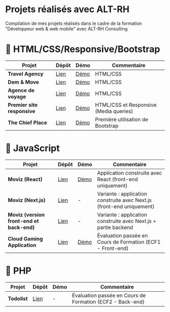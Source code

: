 # Projets réalisés avec ALT-RH

Compilation de mes projets réalisés dans le cadre de la formation "Développeur web &amp; web mobile" avec ALT-RH Consulting

# 🎈 HTML/CSS/Responsive/Bootstrap

| Projet                      | Dépôt                                                                         | Démo                                                                | Commentaire                            |
| --------------------------- | ----------------------------------------------------------------------------- | ------------------------------------------------------------------- | -------------------------------------- |
| **Travel Agency**           | [Lien](https://github.com/KevinLy1/dwwm-projets/tree/main/01-travel-agency)   | [Démo](https://kevinly1.github.io/dwwm-projets/01-travel-agency/)   | HTML/CSS                               |
| **Dem & Move**              | [Lien](https://github.com/KevinLy1/dwwm-projets/tree/main/02-dem-move)        | [Démo](https://kevinly1.github.io/dwwm-projets/02-dem-move/)        | HTML/CSS                               |
| **Agence de voyage**        | [Lien](https://github.com/KevinLy1/dwwm-projets/tree/main/03-agence-voyage)   | [Démo](https://kevinly1.github.io/dwwm-projets/03-agence-voyage/)   | HTML/CSS                               |
| **Premier site responsive** | [Lien](https://github.com/KevinLy1/dwwm-projets/tree/main/04-responsive)      | [Démo](https://kevinly1.github.io/dwwm-projets/04-responsive/)      | HTML/CSS et Responsive (Media queries) |
| **The Chief Place**         | [Lien](https://github.com/KevinLy1/dwwm-projets/tree/main/05-the-chief-place) | [Démo](https://kevinly1.github.io/dwwm-projets/05-the-chief-place/) | Première utilisation de Bootstrap      |

# 🎈 JavaScript

| Projet                                    | Dépôt                                                                          | Démo                                                                 | Commentaire                                                           |
| ----------------------------------------- | ------------------------------------------------------------------------------ | -------------------------------------------------------------------- | --------------------------------------------------------------------- |
| **Moviz (React)**                         | [Lien](https://github.com/KevinLy1/dwwm-projets/tree/main/06-moviz)            | [Démo](https://kevinly1.github.io/dwwm-projets/06-moviz/build)       | Application construite avec React (front-end uniquement)              |
| **Moviz (Next.js)**                       | [Lien](https://github.com/KevinLy1/dwwm-projets/tree/main/06-moviz-nextjs)     | -                                                                    | Variante : application construite avec Next.js (front-end uniquement) |
| **Moviz (version front-end et back-end)** | [Lien](https://github.com/KevinLy1/dwwm-projets/tree/main/06-moviz-fe-be)      | -                                                                    | Variante : application construite avec Next.js + partie backend       |
| **Cloud Gaming Application**              | [Lien](https://github.com/KevinLy1/dwwm-projets/tree/main/07-cloud-gaming-app) | [Démo](https://kevinly1.github.io/dwwm-projets/07-cloud-gaming-app/) | Évaluation passée en Cours de Formation (ECF1 - Front-end)            |

# 🎈 PHP

| Projet       | Dépôt                                                                  | Démo | Commentaire                                               |
| ------------ | ---------------------------------------------------------------------- | ---- | --------------------------------------------------------- |
| **Todolist** | [Lien](https://github.com/KevinLy1/dwwm-projets/tree/main/08-todolist) | -    | Évaluation passée en Cours de Formation (ECF2 - Back-end) |
